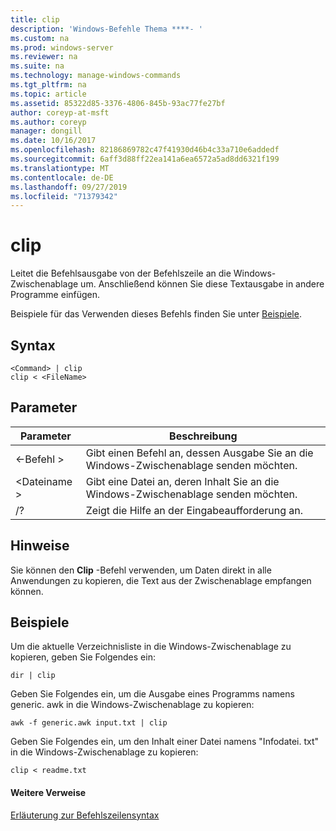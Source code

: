 ```yaml
---
title: clip
description: 'Windows-Befehle Thema ****- '
ms.custom: na
ms.prod: windows-server
ms.reviewer: na
ms.suite: na
ms.technology: manage-windows-commands
ms.tgt_pltfrm: na
ms.topic: article
ms.assetid: 85322d85-3376-4806-845b-93ac77fe27bf
author: coreyp-at-msft
ms.author: coreyp
manager: dongill
ms.date: 10/16/2017
ms.openlocfilehash: 82186869782c47f41930d46b4c33a710e6addedf
ms.sourcegitcommit: 6aff3d88ff22ea141a6ea6572a5ad8dd6321f199
ms.translationtype: MT
ms.contentlocale: de-DE
ms.lasthandoff: 09/27/2019
ms.locfileid: "71379342"
---
```

# <a name="clip"></a>clip



Leitet die Befehlsausgabe von der Befehlszeile an die Windows-Zwischenablage um. Anschließend können Sie diese Textausgabe in andere Programme einfügen.

Beispiele für das Verwenden dieses Befehls finden Sie unter [Beispiele](#BKMK_examples).

## <a name="syntax"></a>Syntax

```
<Command> | clip
clip < <FileName>
```

## <a name="parameters"></a>Parameter

|Parameter|Beschreibung|
|---------|-----------|
|\<-Befehl >|Gibt einen Befehl an, dessen Ausgabe Sie an die Windows-Zwischenablage senden möchten.|
|\<Dateiname >|Gibt eine Datei an, deren Inhalt Sie an die Windows-Zwischenablage senden möchten.|
|/?|Zeigt die Hilfe an der Eingabeaufforderung an.|

## <a name="remarks"></a>Hinweise

Sie können den **Clip** -Befehl verwenden, um Daten direkt in alle Anwendungen zu kopieren, die Text aus der Zwischenablage empfangen können.

## <a name="BKMK_examples"></a>Beispiele

Um die aktuelle Verzeichnisliste in die Windows-Zwischenablage zu kopieren, geben Sie Folgendes ein:
```
dir | clip
```
Geben Sie Folgendes ein, um die Ausgabe eines Programms namens generic. awk in die Windows-Zwischenablage zu kopieren:
```
awk -f generic.awk input.txt | clip
```
Geben Sie Folgendes ein, um den Inhalt einer Datei namens "Infodatei. txt" in die Windows-Zwischenablage zu kopieren:
```
clip < readme.txt
```

#### <a name="additional-references"></a>Weitere Verweise

[Erläuterung zur Befehlszeilensyntax](command-line-syntax-key.md)